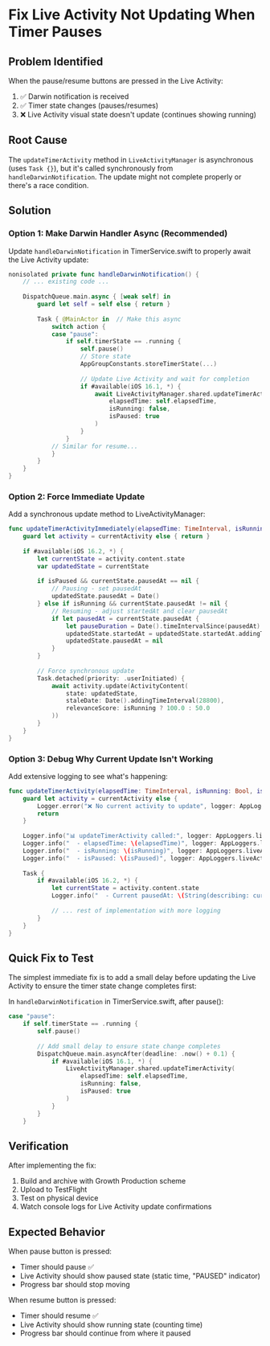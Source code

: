 # Fix Live Activity Not Updating When Timer Pauses

## Problem Identified
When the pause/resume buttons are pressed in the Live Activity:
1. ✅ Darwin notification is received
2. ✅ Timer state changes (pauses/resumes) 
3. ❌ Live Activity visual state doesn't update (continues showing running)

## Root Cause
The `updateTimerActivity` method in `LiveActivityManager` is asynchronous (uses `Task {}`), but it's called synchronously from `handleDarwinNotification`. The update might not complete properly or there's a race condition.

## Solution

### Option 1: Make Darwin Handler Async (Recommended)

Update `handleDarwinNotification` in TimerService.swift to properly await the Live Activity update:

```swift
nonisolated private func handleDarwinNotification() {
    // ... existing code ...
    
    DispatchQueue.main.async { [weak self] in
        guard let self = self else { return }
        
        Task { @MainActor in  // Make this async
            switch action {
            case "pause":
                if self.timerState == .running {
                    self.pause()
                    // Store state
                    AppGroupConstants.storeTimerState(...)
                    
                    // Update Live Activity and wait for completion
                    if #available(iOS 16.1, *) {
                        await LiveActivityManager.shared.updateTimerActivityAsync(
                            elapsedTime: self.elapsedTime,
                            isRunning: false,
                            isPaused: true
                        )
                    }
                }
            // Similar for resume...
            }
        }
    }
}
```

### Option 2: Force Immediate Update

Add a synchronous update method to LiveActivityManager:

```swift
func updateTimerActivityImmediately(elapsedTime: TimeInterval, isRunning: Bool, isPaused: Bool) {
    guard let activity = currentActivity else { return }
    
    if #available(iOS 16.2, *) {
        let currentState = activity.content.state
        var updatedState = currentState
        
        if isPaused && currentState.pausedAt == nil {
            // Pausing - set pausedAt
            updatedState.pausedAt = Date()
        } else if isRunning && currentState.pausedAt != nil {
            // Resuming - adjust startedAt and clear pausedAt
            if let pausedAt = currentState.pausedAt {
                let pauseDuration = Date().timeIntervalSince(pausedAt)
                updatedState.startedAt = updatedState.startedAt.addingTimeInterval(pauseDuration)
                updatedState.pausedAt = nil
            }
        }
        
        // Force synchronous update
        Task.detached(priority: .userInitiated) {
            await activity.update(ActivityContent(
                state: updatedState,
                staleDate: Date().addingTimeInterval(28800),
                relevanceScore: isRunning ? 100.0 : 50.0
            ))
        }
    }
}
```

### Option 3: Debug Why Current Update Isn't Working

Add extensive logging to see what's happening:

```swift
func updateTimerActivity(elapsedTime: TimeInterval, isRunning: Bool, isPaused: Bool) {
    guard let activity = currentActivity else { 
        Logger.error("❌ No current activity to update", logger: AppLoggers.liveActivity)
        return 
    }
    
    Logger.info("📊 updateTimerActivity called:", logger: AppLoggers.liveActivity)
    Logger.info("  - elapsedTime: \(elapsedTime)", logger: AppLoggers.liveActivity)
    Logger.info("  - isRunning: \(isRunning)", logger: AppLoggers.liveActivity)
    Logger.info("  - isPaused: \(isPaused)", logger: AppLoggers.liveActivity)
    
    Task {
        if #available(iOS 16.2, *) {
            let currentState = activity.content.state
            Logger.info("  - Current pausedAt: \(String(describing: currentState.pausedAt))", logger: AppLoggers.liveActivity)
            
            // ... rest of implementation with more logging
        }
    }
}
```

## Quick Fix to Test

The simplest immediate fix is to add a small delay before updating the Live Activity to ensure the timer state change completes first:

In `handleDarwinNotification` in TimerService.swift, after pause():

```swift
case "pause":
    if self.timerState == .running {
        self.pause()
        
        // Add small delay to ensure state change completes
        DispatchQueue.main.asyncAfter(deadline: .now() + 0.1) {
            if #available(iOS 16.1, *) {
                LiveActivityManager.shared.updateTimerActivity(
                    elapsedTime: self.elapsedTime,
                    isRunning: false,
                    isPaused: true
                )
            }
        }
    }
```

## Verification

After implementing the fix:
1. Build and archive with Growth Production scheme
2. Upload to TestFlight
3. Test on physical device
4. Watch console logs for Live Activity update confirmations

## Expected Behavior

When pause button is pressed:
- Timer should pause ✅
- Live Activity should show paused state (static time, "PAUSED" indicator)
- Progress bar should stop moving

When resume button is pressed:
- Timer should resume ✅
- Live Activity should show running state (counting time)
- Progress bar should continue from where it paused